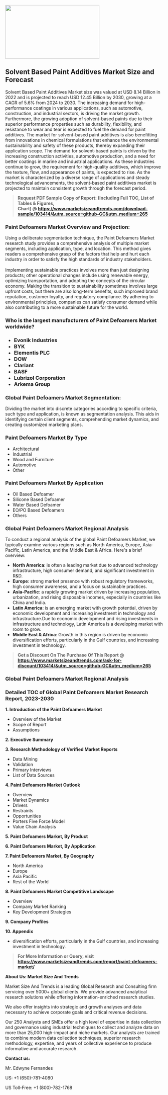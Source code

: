 <p><img class="alignnone size-medium wp-image-20088" src="https://ffe5etoiles.com/wp-content/uploads/2024/12/MST1-300x171.png" alt="" width="300" height="171" /></p><h2>Solvent Based Paint Additives Market Size and Forecast</h2><p>Solvent Based Paint Additives Market size was valued at USD 8.14 Billion in 2022 and is projected to reach USD 12.45 Billion by 2030, growing at a CAGR of 5.6% from 2024 to 2030. The increasing demand for high-performance coatings in various applications, such as automotive, construction, and industrial sectors, is driving the market growth. Furthermore, the growing adoption of solvent-based paints due to their superior performance properties such as durability, flexibility, and resistance to wear and tear is expected to fuel the demand for paint additives. The market for solvent-based paint additives is also benefitting from innovations in chemical formulations that enhance the environmental sustainability and safety of these products, thereby expanding their application scope. The demand for solvent-based paints is driven by the increasing construction activities, automotive production, and a need for better coatings in marine and industrial applications. As these industries continue to grow, the requirement for high-quality additives, which improve the texture, flow, and appearance of paints, is expected to rise. As the market is characterized by a diverse range of applications and steady technological advancements, the solvent-based paint additives market is projected to maintain consistent growth through the forecast period.</p></p><blockquote id="" class=""><strong>Request PDF Sample Copy of Report: (Including Full TOC, List of Tables &amp; Figures, Chart)&nbsp;@&nbsp;<strong><a href="https://www.marketsizeandtrends.com/download-sample/103414/&utm_source=github-GC&utm_medium=265" target="_blank">https://www.marketsizeandtrends.com/download-sample/103414/&utm_source=github-GC&utm_medium=265</a></strong></strong></blockquote><h3 id="" class="">Paint Defoamers Market&nbsp;Overview and Projection:</h3><p id="" class="">Using a deliberate segmentation technique, the Paint Defoamers Market research study provides a comprehensive analysis of multiple market segments, including application, type, and location. This method gives readers a comprehensive grasp of the factors that help and hurt each industry in order to satisfy the high standards of industry stakeholders. <br /> <br />Implementing sustainable practices involves more than just designing products; other operational changes include using renewable energy, optimizing transportation, and adopting the concepts of the circular economy. Making the transition to sustainability sometimes involves large upfront costs, but there are also long-term benefits, such improved brand reputation, customer loyalty, and regulatory compliance. By adhering to environmental principles, companies can satisfy consumer demand while also contributing to a more sustainable future for the world.</p><h3 id="" class="">Who is the largest manufacturers of&nbsp;Paint Defoamers Market worldwide?</h3><h3 class=""><p><ul><li>Evonik Industries </li><li> BYK </li><li> Elementis PLC </li><li> DOW </li><li> Clariant </li><li> BASF </li><li> Lubrizol Corporation </li><li> Arkema Group</li></ul></p></h3><h3 id="" class="">Global&nbsp;Paint Defoamers Market Segmentation:</h3><p id="" class="">Dividing the market into discrete categories according to specific criteria, such type and application, is known as segmentation analysis. This aids in identifying certain client segments, comprehending market dynamics, and creating customized marketing plans.</p><h3 id="" class="">Paint Defoamers Market&nbsp;By Type</h3><p><p><ul><li>Architectural</li><li> Industrial</li><li> Wood and Furniture</li><li> Automotive</li><li> Other</p></li></ul></p></p><h3 id="" class="">Paint Defoamers Market&nbsp;By Application</h3><p class=""><p><ul><li>Oil Based Defoamer</li><li> Silicone Based Defoamer</li><li> Water Based Defoamer</li><li> EO/PO Based Defoamers</li><li> Others</li></ul></p></p><h3 id="" class="">Global Paint Defoamers Market Regional Analysis</h3><p id="" class="">To conduct a regional analysis of the global Paint Defoamers Market, we typically examine various regions such as North America, Europe, Asia-Pacific, Latin America, and the Middle East &amp; Africa. Here's a brief overview:</p><ul><li><strong>North America</strong>: is often a leading market due to advanced technology infrastructure, high consumer demand, and significant investment in R&amp;D.</li><li><strong>Europe</strong>: strong market presence with robust regulatory frameworks, high consumer awareness, and a focus on sustainable practices.</li><li><strong>Asia-Pacific</strong>: a rapidly growing market driven by increasing population, urbanization, and rising disposable incomes, especially in countries like China and India.</li><li><strong>Latin America</strong>: is an emerging market with growth potential, driven by economic development and increasing investment in technology and infrastructure.Due to economic development and rising investments in infrastructure and technology, Latin America is a developing market with room to grow.</li><li><strong>Middle East &amp; Africa</strong>: Growth in this region is driven by economic diversification efforts, particularly in the Gulf countries, and increasing investment in technology.</li></ul><blockquote id="" class=""><strong>Get a Discount On The Purchase Of This Report @ <strong><a href="https://www.marketsizeandtrends.com/ask-for-discount/103414/&utm_source=github-GC&utm_medium=265" target="_blank">https://www.marketsizeandtrends.com/ask-for-discount/103414/&utm_source=github-GC&utm_medium=265</a></strong></strong></blockquote><h3 id="" class="">Global Paint Defoamers Market Regional Analysis</h3><h3 id="" class="">Detailed TOC of Global Paint Defoamers Market Research Report, 2023-2030</h3><p id="" class=""><strong>1. Introduction of the Paint Defoamers Market</strong></p><ul><li>Overview of the Market</li><li>Scope of Report</li><li>Assumptions</li></ul><p id="" class=""><strong>2. Executive Summary</strong></p><p id="" class=""><strong>3. Research Methodology of Verified Market Reports</strong></p><ul><li>Data Mining</li><li>Validation</li><li>Primary Interviews</li><li>List of Data Sources</li></ul><p id="" class=""><strong>4. Paint Defoamers Market Outlook</strong></p><ul><li>Overview</li><li>Market Dynamics</li><li>Drivers</li><li>Restraints</li><li>Opportunities</li><li>Porters Five Force Model</li><li>Value Chain Analysis</li></ul><p id="" class=""><strong>5. Paint Defoamers Market, By Product</strong></p><p id="" class=""><strong>6. Paint Defoamers Market, By Application</strong></p><p id="" class=""><strong>7. Paint Defoamers Market, By Geography</strong></p><ul><li>North America</li><li>Europe</li><li>Asia Pacific</li><li>Rest of the World</li></ul><p id="" class=""><strong>8. Paint Defoamers Market Competitive Landscape</strong></p><ul><li>Overview</li><li>Company Market Ranking</li><li>Key Development Strategies</li></ul><p id="" class=""><strong>9. Company Profiles</strong></p><p id="" class=""><strong>10. Appendix</strong></p><ul><li>diversification efforts, particularly in the Gulf countries, and increasing investment in technology.</li></ul><blockquote id="" class=""><strong>For More Information or Query, visit <strong><strong><a href="https://www.marketsizeandtrends.com/report/paint-defoamers-market/" target="_blank">https://www.marketsizeandtrends.com/report/paint-defoamers-market/</a></strong></strong></strong></blockquote><p id="" class=""><strong>About Us: Market Size And Trends</strong></p><p id="" class="">Market Size And Trends is a leading Global Research and Consulting firm servicing over 5000+ global clients. We provide advanced analytical research solutions while offering information-enriched research studies.</p><p id="" class="">We also offer insights into strategic and growth analyses and data necessary to achieve corporate goals and critical revenue decisions.</p><p id="" class="">Our 250 Analysts and SMEs offer a high level of expertise in data collection and governance using industrial techniques to collect and analyze data on more than 25,000 high-impact and niche markets. Our analysts are trained to combine modern data collection techniques, superior research methodology, expertise, and years of collective experience to produce informative and accurate research.</p><p id="" class=""><strong>Contact us:</strong></p><p id="" class="">Mr. Edwyne Fernandes</p><p id="" class="">US: +1 (650)-781-4080</p><p id="" class="">US Toll-Free: +1 (800)-782-1768</p>
